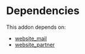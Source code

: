 # Dependencies

This addon depends on:

- [website_mail](https://github.com/bringout/oca-ocb-website)
- [website_partner](https://github.com/bringout/oca-ocb-website)
